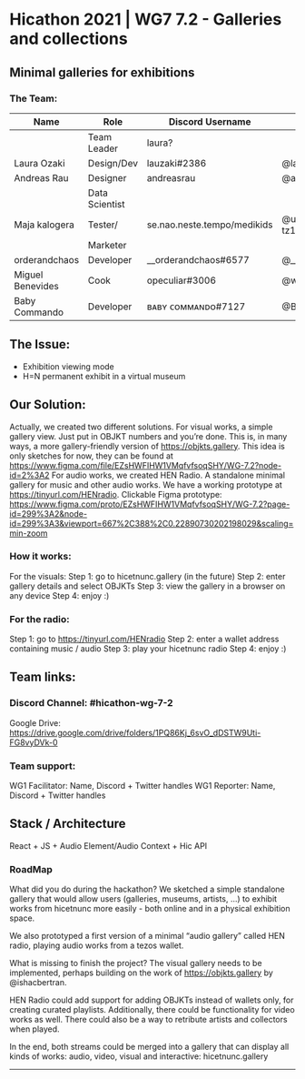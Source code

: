 # Hicathon 2021 | WG7 7.2 - Galleries and collections

## Minimal galleries for exhibitions

### The Team:

|Name            |Role          |Discord Username           |Twitter Username|Wallet                    |
|----------------|--------------|---------------------------|----------------|------------------------------------|
|                |Team Leader   |laura?                     |                |                                    |
|Laura Ozaki     |Design/Dev    |lauzaki#2386               |@lauzaki        |tz1ZTDCfahwoYqF6sJmxTmbtGDskPoAateJX|
|Andreas Rau     |Designer      |andreasrau                 |@andreasrau_eu  |tz1Roq6end2LFtkpGrmuyRZH82xsWfaRCat1|
|                |Data Scientist|                           |                |                                    |
|Maja kalogera   |Tester/       |se.nao.neste.tempo/medikids|@uvdsc          tz1WJvfnevqRN6RnDDmaDj9S4tuiK2bJjU6a |
|                |Marketer      |                           |                |                                    |
|orderandchaos   |Developer     |__orderandchaos#6577       |@__orderandchaos|orderandchaos.tez                   |
|Miguel Benevides|Cook          |opeculiar#3006             |@webidente      |tz2K1rDmszPuzVQYUcyDFxeSm7ZEJdDvhXx4|
|Baby Commando   |Developer     |ʙᴀʙʏ ᴄᴏᴍᴍᴀɴᴅᴏ#7127         |@BabyCommando_  |tz1KseWbS7f7YQhGsGP8QmXDJyzrKV71xxyj|


## The Issue:

- Exhibition viewing mode
- H=N permanent exhibit in a virtual museum

## Our Solution:
Actually, we created two different solutions.
For visual works, a simple gallery view. Just put in OBJKT numbers and you’re done. This is, in many ways, a more gallery-friendly version of https://objkts.gallery.
This idea is only sketches for now, they can be found at https://www.figma.com/file/EZsHWFIHW1VMqfvfsoqSHY/WG-7.2?node-id=2%3A2
For audio works, we created HEN Radio. A standalone minimal gallery for music and other audio works. We have a working prototype at https://tinyurl.com/HENradio.
Clickable Figma prototype: https://www.figma.com/proto/EZsHWFIHW1VMqfvfsoqSHY/WG-7.2?page-id=299%3A2&node-id=299%3A3&viewport=667%2C388%2C0.22890730202198029&scaling=min-zoom



### How it works:
For the visuals:
Step 1: go to hicetnunc.gallery (in the future)
Step 2: enter gallery details and select OBJKTs
Step 3: view the gallery in a browser on any device
Step 4: enjoy :)

### For the radio:
Step 1: go to https://tinyurl.com/HENradio
Step 2: enter a wallet address containing music / audio
Step 3: play your hicetnunc radio
Step 4: enjoy :)

## Team links: 

### Discord Channel: #hicathon-wg-7-2
Google Drive: https://drive.google.com/drive/folders/1PQ86Kj_6svO_dDSTW9Uti-FG8vyDVk-0

### Team support:
WG1 Facilitator: Name, Discord + Twitter handles
WG1 Reporter: Name, Discord + Twitter handles


## Stack / Architecture
React + JS + Audio Element/Audio Context + Hic API


### RoadMap

What did you do during the hackathon?
We sketched a simple standalone gallery that would allow users (galleries, museums, artists, ...) to exhibit works from hicetnunc more easily - both online and in a physical exhibition space.

We also prototyped a first version of a minimal “audio gallery” called HEN radio, playing audio works from a tezos wallet. 


What is missing to finish the project?
The visual gallery needs to be implemented, perhaps building on the work of https://objkts.gallery by @ishacbertran. 

HEN Radio could add support for adding OBJKTs instead of wallets only, for creating curated playlists. Additionally, there could be functionality for video works as well. 
There could also be a way to retribute artists and collectors when played.

In the end, both streams could be merged into a gallery that can display all kinds of works: audio, video, visual and interactive: hicetnunc.gallery








________________
